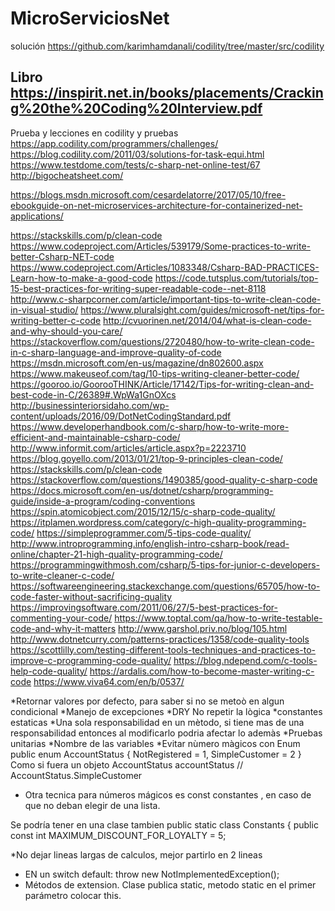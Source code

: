 # MicroServiciosNet

solución
https://github.com/karimhamdanali/codility/tree/master/src/codility

Libro
https://inspirit.net.in/books/placements/Cracking%20the%20Coding%20Interview.pdf
------------------------------

Prueba y lecciones en codility y pruebas	
https://app.codility.com/programmers/challenges/
https://blog.codility.com/2011/03/solutions-for-task-equi.html
https://www.testdome.com/tests/c-sharp-net-online-test/67
http://bigocheatsheet.com/




https://blogs.msdn.microsoft.com/cesardelatorre/2017/05/10/free-ebookguide-on-net-microservices-architecture-for-containerized-net-applications/


https://stackskills.com/p/clean-code
https://www.codeproject.com/Articles/539179/Some-practices-to-write-better-Csharp-NET-code
https://www.codeproject.com/Articles/1083348/Csharp-BAD-PRACTICES-Learn-how-to-make-a-good-code
https://code.tutsplus.com/tutorials/top-15-best-practices-for-writing-super-readable-code--net-8118
http://www.c-sharpcorner.com/article/important-tips-to-write-clean-code-in-visual-studio/
https://www.pluralsight.com/guides/microsoft-net/tips-for-writing-better-c-code
http://cvuorinen.net/2014/04/what-is-clean-code-and-why-should-you-care/
https://stackoverflow.com/questions/2720480/how-to-write-clean-code-in-c-sharp-language-and-improve-quality-of-code
https://msdn.microsoft.com/en-us/magazine/dn802600.aspx
https://www.makeuseof.com/tag/10-tips-writing-cleaner-better-code/
https://gooroo.io/GoorooTHINK/Article/17142/Tips-for-writing-clean-and-best-code-in-C/26389#.WpWa1GnOXcs
http://businessinteriorsidaho.com/wp-content/uploads/2016/09/DotNetCodingStandard.pdf
https://www.developerhandbook.com/c-sharp/how-to-write-more-efficient-and-maintainable-csharp-code/
http://www.informit.com/articles/article.aspx?p=2223710
https://blog.goyello.com/2013/01/21/top-9-principles-clean-code/
https://stackskills.com/p/clean-code
https://stackoverflow.com/questions/1490385/good-quality-c-sharp-code
https://docs.microsoft.com/en-us/dotnet/csharp/programming-guide/inside-a-program/coding-conventions
https://spin.atomicobject.com/2015/12/15/c-sharp-code-quality/
https://itplamen.wordpress.com/category/c-high-quality-programming-code/
https://simpleprogrammer.com/5-tips-code-quality/
http://www.introprogramming.info/english-intro-csharp-book/read-online/chapter-21-high-quality-programming-code/
https://programmingwithmosh.com/csharp/5-tips-for-junior-c-developers-to-write-cleaner-c-code/
https://softwareengineering.stackexchange.com/questions/65705/how-to-code-faster-without-sacrificing-quality
https://improvingsoftware.com/2011/06/27/5-best-practices-for-commenting-your-code/
https://www.toptal.com/qa/how-to-write-testable-code-and-why-it-matters
http://www.garshol.priv.no/blog/105.html
http://www.dotnetcurry.com/patterns-practices/1358/code-quality-tools 
https://scottlilly.com/testing-different-tools-techniques-and-practices-to-improve-c-programming-code-quality/
https://blog.ndepend.com/c-tools-help-code-quality/
https://ardalis.com/how-to-become-master-writing-c-code
https://www.viva64.com/en/b/0537/


*Retornar valores por defecto, para saber si no se metoò en algun condicional
*Manejo de excepciones
*DRY No repetir la lògica
*constantes estaticas
*Una sola responsabilidad en un mètodo, si tiene mas de una responsabilidad entonces al modificarlo podria afectar lo ademàs
*Pruebas unitarias
*Nombre de las variables
*Evitar nùmero màgicos con Enum
public enum AccountStatus
{
  NotRegistered = 1,
 SimpleCustomer = 2
}
Como si fuera un objeto
 AccountStatus accountStatus
// AccountStatus.SimpleCustomer
* Otra tecnica para números mágicos es const constantes
, en caso de que no deban elegir de una lista.

Se podría tener en una clase tambien
public static class Constants
{
  public const int MAXIMUM_DISCOUNT_FOR_LOYALTY = 5;


*No dejar lineas largas de calculos, mejor partirlo en 2 lineas
* EN un switch 
      default:
        throw new NotImplementedException();
* Métodos de extension. Clase publica static, metodo static en el primer parámetro colocar this.
